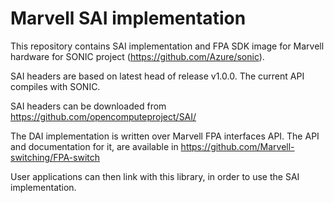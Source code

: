 Marvell SAI implementation
============================

This repository contains SAI implementation and FPA SDK image for Marvell hardware for SONIC project (https://github.com/Azure/sonic).

SAI headers are based on latest head of release v1.0.0.
The current API compiles with SONIC.

SAI headers can be downloaded from https://github.com/opencomputeproject/SAI/

The DAI implementation is written over Marvell FPA interfaces API. The API and documentation for it, are available in
https://github.com/Marvell-switching/FPA-switch

User applications can then link with this library, in order to use the SAI implementation.
